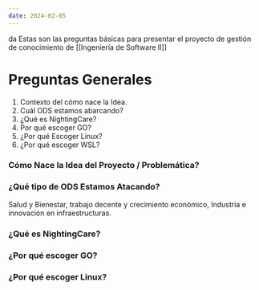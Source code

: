 ```yaml
---
date: 2024-02-05
---
```

da
Estas son las preguntas básicas para presentar el proyecto de gestión de conocimiento de [[Ingeniería de Software II]]

# Preguntas Generales
1. Contexto del cómo nace la Idea.
2. Cuál ODS estamos abarcando?
3. ¿Qué es NightingCare?
4. Por qué escoger GO?
5. ¿Por qué Escoger Linux?
6. ¿Por qué escoger WSL?

### Cómo Nace la Idea del Proyecto / Problemática?

### ¿Qué tipo de ODS Estamos Atacando?
Salud y Bienestar, trabajo decente y crecimiento económico, Industria e innovación en infraestructuras.
### ¿Qué es NightingCare?

### ¿Por qué escoger GO?
### ¿Por qué escoger Linux?
